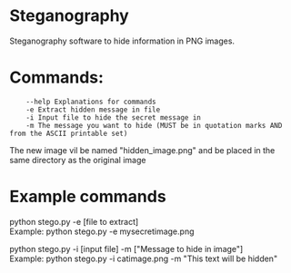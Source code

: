# Steganography
Steganography software to hide information in PNG images.
# Commands:
        --help Explanations for commands
        -e Extract hidden message in file
        -i Input file to hide the secret message in
        -m The message you want to hide (MUST be in quotation marks AND from the ASCII printable set)

The new image vil be named "hidden_image.png" and be placed in the same directory as the original image

# Example commands
python stego.py -e [file to extract]  
Example: python stego.py -e mysecretimage.png  
  
python stego.py -i [input file] -m ["Message to hide in image"]  
Example: python stego.py -i catimage.png -m "This text will be hidden"  
